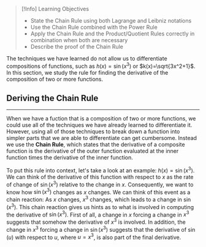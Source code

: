>[!Info] Learning Objectives
>
>- State the Chain Rule using both Lagrange and Leibniz notations
>- Use the Chain Rule combined with the Power Rule
>- Apply the Chain Rule and the Product/Quotient Rules correctly in combination when both are necessary
>- Describe the proof of the Chain Rule

The techniques we have learned do not allow us to differentiate compositions of functions, such as $h(x)=\sin(x^3)$ or $k(x)=\sqrt{3x^2+1}$. In this section, we study the rule for finding the derivative of the composition of two or more functions.

## Deriving the Chain Rule
---

When we have a fuction that is a composition of two or more functions, we could use all of the techniques we have already learned to differentiate it. However, using all of those techniques to break down a function into simpler parts that we are able to differentiate can get cumbersome. Instead we use the **Chain Rule**, which states that the derivative of a composite function is the derivative of the outer function evaluated at the inner function times the derivative of the inner function.

To put this rule into context, let's take a look at an example: $h(x)=\sin(x^3)$. We can think of the derivative of this function with respect to $x$ as the rate of change of $\sin(x^3)$ relative to the change in $x$. Consequently, we want to know how $\sin(x^3)$ changes as $x$ changes. We can think of this event as a chain reaction: As $x$ changes, $x^3$ changes, which leads to a change in $\sin(x^3)$. This chain reaction gives us hints as to what is involved in computing the derivative of $\sin(x^3)$. First of all, a change in $x$ forcing a change in $x^3$ suggests that somehow the derivative of $x^3$ is involved. In addition, the change in $x^3$ forcing a change in $\sin(x^3)$ suggests that the derivative of $\sin(u)$ with respect to $u$, where $u=x^3$, is also part of the final derivative.